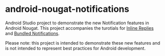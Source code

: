 # android-nougat-notifications
Android Studio project to demonstrate the new Notification features in Android Nougat. 
This project accompanies the turotials for [Inline Replies](https://www.intertech.com/Blog/?p=10799) and [Bundled Notifications](https://www.intertech.com/Blog/?p=10935]).

Please note: this project is intended to demonstrate these new features and is not intended to represent best practices for Android development.

